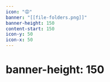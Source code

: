 ```yaml
---
icon: "😡"
banner: "[[file-folders.png]]"
banner-height: 150
content-start: 150
icon-y: 50
icon-x: 50
---
```

# banner-height: 150

